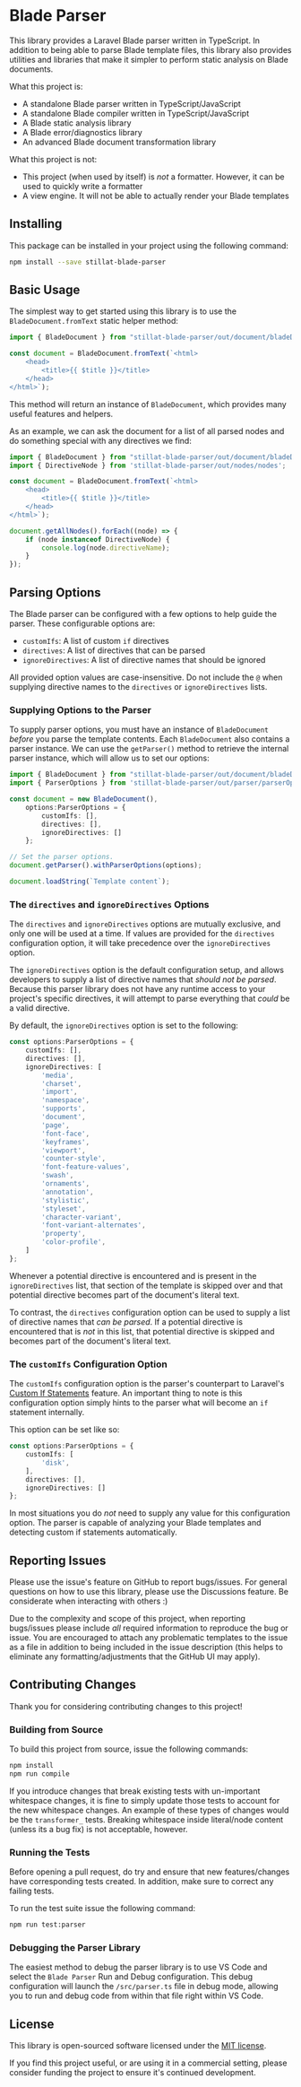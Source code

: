 # Blade Parser

This library provides a Laravel Blade parser written in TypeScript. In addition to being able to parse Blade template files, this library also provides utilities and libraries that make it simpler to perform static analysis on Blade documents.

What this project is:

* A standalone Blade parser written in TypeScript/JavaScript
* A standalone Blade compiler written in TypeScript/JavaScript
* A Blade static analysis library
* A Blade error/diagnostics library
* An advanced Blade document transformation library

What this project is not:

* This project (when used by itself) is *not* a formatter. However, it can be used to quickly write a formatter
* A view engine. It will not be able to actually render your Blade templates

## Installing

This package can be installed in your project using the following command:

```bash
npm install --save stillat-blade-parser
```

## Basic Usage

The simplest way to get started using this library is to use the `BladeDocument.fromText` static helper method:

```ts
import { BladeDocument } from "stillat-blade-parser/out/document/bladeDocument";

const document = BladeDocument.fromText(`<html>
    <head>
        <title>{{ $title }}</title>
    </head>
</html>`);
```

This method will return an instance of `BladeDocument`, which provides many useful features and helpers.

As an example, we can ask the document for a list of all parsed nodes and do something special with any directives we find:

```ts
import { BladeDocument } from "stillat-blade-parser/out/document/bladeDocument";
import { DirectiveNode } from 'stillat-blade-parser/out/nodes/nodes';

const document = BladeDocument.fromText(`<html>
    <head>
        <title>{{ $title }}</title>
    </head>
</html>`);

document.getAllNodes().forEach((node) => {
    if (node instanceof DirectiveNode) {
        console.log(node.directiveName);
    }
});
```

## Parsing Options

The Blade parser can be configured with a few options to help guide the parser. These configurable options are:

* `customIfs`: A list of custom `if` directives
* `directives`: A list of directives that can be parsed
* `ignoreDirectives`: A list of directive names that should be ignored

All provided option values are case-insensitive. Do not include the `@` when supplying directive names to the `directives` or `ignoreDirectives` lists.

### Supplying Options to the Parser

To supply parser options, you must have an instance of `BladeDocument` *before* you parse the template contents. Each `BladeDocument` also contains a parser instance. We can use the `getParser()` method to retrieve the internal parser instance, which will allow us to set our options:

```ts
import { BladeDocument } from "stillat-blade-parser/out/document/bladeDocument";
import { ParserOptions } from 'stillat-blade-parser/out/parser/parserOptions';

const document = new BladeDocument(),
    options:ParserOptions = {
        customIfs: [],
        directives: [],
        ignoreDirectives: []
    };

// Set the parser options.
document.getParser().withParserOptions(options);

document.loadString(`Template content`);
```

### The `directives` and `ignoreDirectives` Options

The `directives` and `ignoreDirectives` options are mutually exclusive, and only one will be used at a time. If values are provided for the `directives` configuration option, it will take precedence over the `ignoreDirectives` option.

The `ignoreDirectives` option is the default configuration setup, and allows developers to supply a list of directive names that *should not be parsed*. Because this parser library does not have any runtime access to your project's specific directives, it will attempt to parse everything that *could* be a valid directive.

By default, the `ignoreDirectives` option is set to the following:

```ts
const options:ParserOptions = {
    customIfs: [],
    directives: [],
    ignoreDirectives: [
        'media',
        'charset',
        'import',
        'namespace',
        'supports',
        'document',
        'page',
        'font-face',
        'keyframes',
        'viewport',
        'counter-style',
        'font-feature-values',
        'swash',
        'ornaments',
        'annotation',
        'stylistic',
        'styleset',
        'character-variant',
        'font-variant-alternates',
        'property',
        'color-profile',
    ]
};
```

Whenever a potential directive is encountered and is present in the `ignoreDirectives` list, that section of the template is skipped over and that potential directive becomes part of the document's literal text.

To contrast, the `directives` configuration option can be used to supply a list of directive names that *can be parsed*. If a potential directive is encountered that is *not* in this list, that potential directive is skipped and becomes part of the document's literal text.

### The `customIfs` Configuration Option

The `customIfs` configuration option is the parser's counterpart to Laravel's [Custom If Statements](https://laravel.com/docs/9.x/blade#custom-if-statements) feature. An important thing to note is this configuration option simply hints to the parser what will become an `if` statement internally.

This option can be set like so:

```ts
const options:ParserOptions = {
    customIfs: [
        'disk',
    ],
    directives: [],
    ignoreDirectives: []
};
```

In most situations you do *not* need to supply any value for this configuration option. The parser is capable of analyzing your Blade templates and detecting custom if statements automatically.

## Reporting Issues

Please use the issue's feature on GitHub to report bugs/issues. For general questions on how to use this library, please use the Discussions feature. Be considerate when interacting with others :)

Due to the complexity and scope of this project, when reporting bugs/issues please include *all* required information to reproduce the bug or issue. You are encouraged to attach any problematic templates to the issue as a file in addition to being included in the issue description (this helps to eliminate any formatting/adjustments that the GitHub UI may apply).

## Contributing Changes

Thank you for considering contributing changes to this project!

### Building from Source

To build this project from source, issue the following commands:

```bash
npm install
npm run compile
```

If you introduce changes that break existing tests with un-important whitespace changes, it is fine to simply update those tests to account for the new whitespace changes. An example of these types of changes would be the `transformer_` tests. Breaking whitespace inside literal/node content (unless its a bug fix) is not acceptable, however.

### Running the Tests

Before opening a pull request, do try and ensure that new features/changes have corresponding tests created. In addition, make sure to correct any failing tests.

To run the test suite issue the following command:

```bash
npm run test:parser
```

### Debugging the Parser Library

The easiest method to debug the parser library is to use VS Code and select the `Blade Parser` Run and Debug configuration. This debug configuration will launch the `/src/parser.ts` file in debug mode, allowing you to run and debug code from within that file right within VS Code.

## License

This library is open-sourced software licensed under the [MIT license](https://opensource.org/licenses/MIT).

If you find this project useful, or are using it in a commercial setting, please consider funding the project to ensure it's continued development.
